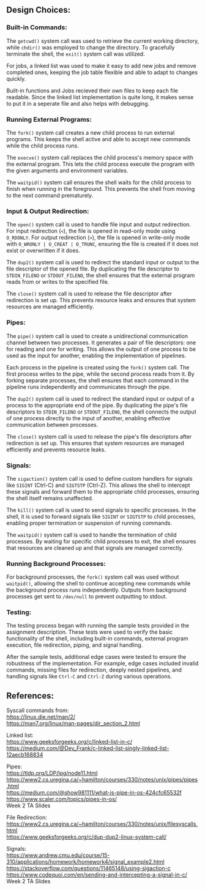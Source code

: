 
## Design Choices:

### Built-in Commands:

The `getcwd()` system call was used to retrieve the current working directory, while `chdir()` was employed to change the directory. To gracefully terminate the shell, the `exit()` system call was utilized. 

For jobs, a linked list was used to make it easy to add new jobs and remove completed ones, keeping the job table flexible and able to adapt to changes quickly.

Built-in functions and Jobs recieved their own files to keep each file readable. Since the linked list implementation is quite long, it makes sense to put it in a seperate file and also helps with debugging. 

### Running External Programs:

The `fork()` system call creates a new child process to run external programs. This keeps the shell active and able to accept new commands while the child process runs.

The `execve()` system call replaces the child process's memory space with the external program. This lets the child process execute the program with the given arguments and environment variables.

The `waitpid()` system call ensures the shell waits for the child process to finish when running in the foreground. This prevents the shell from moving to the next command prematurely.

### Input & Output Redirection:

The `open()` system call is used to handle file input and output redirection. For input redirection (`<`), the file is opened in read-only mode using `O_RDONLY`. For output redirection (`>`), the file is opened in write-only mode with `O_WRONLY | O_CREAT | O_TRUNC`, ensuring the file is created if it does not exist or overwritten if it does.

The `dup2()` system call is used to redirect the standard input or output to the file descriptor of the opened file. By duplicating the file descriptor to `STDIN_FILENO` or `STDOUT_FILENO`, the shell ensures that the external program reads from or writes to the specified file.

The `close()` system call is used to release the file descriptor after redirection is set up. This prevents resource leaks and ensures that system resources are managed efficiently.

### Pipes:

The `pipe()` system call is used to create a unidirectional communication channel between two processes. It generates a pair of file descriptors: one for reading and one for writing. This allows the output of one process to be used as the input for another, enabling the implementation of pipelines.

Each process in the pipeline is created using the `fork()` system call. The first process writes to the pipe, while the second process reads from it. By forking separate processes, the shell ensures that each command in the pipeline runs independently and communicates through the pipe.

The `dup2()` system call is used to redirect the standard input or output of a process to the appropriate end of the pipe. By duplicating the pipe's file descriptors to `STDIN_FILENO` or `STDOUT_FILENO`, the shell connects the output of one process directly to the input of another, enabling effective communication between processes.

The `close()` system call is used to release the pipe's file descriptors after redirection is set up. This ensures that system resources are managed efficiently and prevents resource leaks.

### Signals:

The `sigaction()` system call is used to define custom handlers for signals like `SIGINT` (Ctrl-C) and `SIGTSTP` (Ctrl-Z). This allows the shell to intercept these signals and forward them to the appropriate child processes, ensuring the shell itself remains unaffected.

The `kill()` system call is used to send signals to specific processes. In the shell, it is used to forward signals like `SIGINT` or `SIGTSTP` to child processes, enabling proper termination or suspension of running commands.

The `waitpid()` system call is used to handle the termination of child processes. By waiting for specific child processes to exit, the shell ensures that resources are cleaned up and that signals are managed correctly.

### Running Background Processes:

For background processes, the `fork()` system call was used without `waitpid()`, allowing the shell to continue accepting new commands while the background process runs independently. Outputs from background processes get sent to `/dev/null` to prevent outputting to stdout.

### Testing:

The testing process began with running the sample tests provided in the assignment description. These tests were used to verify the basic functionality of the shell, including built-in commands, external program execution, file redirection, piping, and signal handling.

After the sample tests, additional edge cases were tested to ensure the robustness of the implementation. For example, edge cases included invalid commands, missing files for redirection, deeply nested pipelines, and handling signals like `Ctrl-C` and `Ctrl-Z` during various operations. 

## References:

Syscall commands from:<br>
https://linux.die.net/man/2/ <br>
https://man7.org/linux/man-pages/dir_section_2.html <br>

Linked list:<br>
https://www.geeksforgeeks.org/c/linked-list-in-c/<br>
https://medium.com/@Dev_Frank/c-linked-list-singly-linked-list-12aecb168834<br>

Pipes:<br>
https://tldp.org/LDP/lpg/node11.html<br>
https://www2.cs.uregina.ca/~hamilton/courses/330/notes/unix/pipes/pipes.html<br>
https://medium.com/@show981111/what-is-pipe-in-os-424cfc65532f<br>
https://www.scaler.com/topics/pipes-in-os/<br>
Week 2 TA Slides


File Redirection:<br>
https://www2.cs.uregina.ca/~hamilton/courses/330/notes/unix/filesyscalls.html<br>
https://www.geeksforgeeks.org/c/dup-dup2-linux-system-call/<br>

Signals:<br>
https://www.andrew.cmu.edu/course/15-310/applications/homework/homework4/signal_example2.html <br>
https://stackoverflow.com/questions/11465148/using-sigaction-c <br>
https://www.codequoi.com/en/sending-and-intercepting-a-signal-in-c/<br>
Week 2 TA Slides

